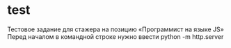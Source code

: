 # test
Тестовое задание для стажера на позицию «Программист на языке JS»
Перед началом в командной строке нужно ввести python -m http.server
